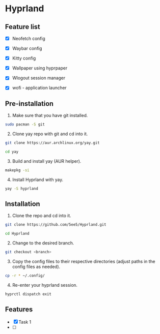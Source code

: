 # Hyprland #

## Feature list ##
- [x] Neofetch config
- [x] Waybar config
- [x] Kitty config
- [x] Wallpaper using hyprpaper
- [x] Wlogout session manager
- [x] wofi - application launcher


## Pre-installation ##
  1. Make sure that you have git installed.

```bash
sudo pacman -S git 
```
  2. Clone yay repo with git and cd into it.
  
```bash
git clone https://aur.archlinux.org/yay.git
```
```bash
cd yay
```
  3. Build and install yay (AUR helper).
```bash
makepkg -si
```
  4. Install Hyprland with yay.
```bash
yay -S hyprland
```

## Installation ##
  1. Clone the repo and cd into it.
```bash
git clone https://github.com/5ee5/Hyprland.git
```
```bash
cd Hyprland
```
  2. Change to the desired branch.
```bash
git checkout <branch>
```
  3. Copy the config files to their respective directories (adjust paths in the config files as needed).
```bash
cp -r * ~/.config/
```
  4. Re-enter your hyprland session.
```bash
hyprctl dispatch exit
```


## Features ##
- [x] Task 1
- [ ] 
